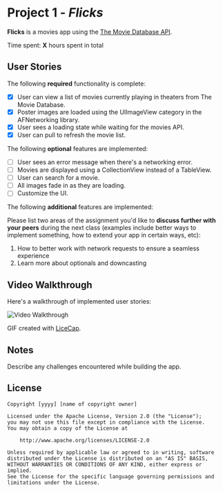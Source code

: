 # Project 1 - *Flicks*

**Flicks** is a movies app using the [The Movie Database API](http://docs.themoviedb.apiary.io/#).

Time spent: **X** hours spent in total

## User Stories

The following **required** functionality is complete:

- [x] User can view a list of movies currently playing in theaters from The Movie Database.
- [x] Poster images are loaded using the UIImageView category in the AFNetworking library.
- [x] User sees a loading state while waiting for the movies API.
- [x] User can pull to refresh the movie list.

The following **optional** features are implemented:

- [ ] User sees an error message when there's a networking error.
- [ ] Movies are displayed using a CollectionView instead of a TableView.
- [ ] User can search for a movie.
- [ ] All images fade in as they are loading.
- [ ] Customize the UI.

The following **additional** features are implemented:

Please list two areas of the assignment you'd like to **discuss further with your peers** during the next class (examples include better ways to implement something, how to extend your app in certain ways, etc):

1. How to better work with network requests to ensure a seamless experience 
2. Learn more about optionals and downcasting

## Video Walkthrough 

Here's a walkthrough of implemented user stories:

<img src='http://i.imgur.com/bIbXzGR.gif' title='Video Walkthrough' width='' alt='Video Walkthrough' />

GIF created with [LiceCap](http://www.cockos.com/licecap/).

## Notes

Describe any challenges encountered while building the app.

## License

    Copyright [yyyy] [name of copyright owner]

    Licensed under the Apache License, Version 2.0 (the "License");
    you may not use this file except in compliance with the License.
    You may obtain a copy of the License at

        http://www.apache.org/licenses/LICENSE-2.0

    Unless required by applicable law or agreed to in writing, software
    distributed under the License is distributed on an "AS IS" BASIS,
    WITHOUT WARRANTIES OR CONDITIONS OF ANY KIND, either express or implied.
    See the License for the specific language governing permissions and
    limitations under the License.
